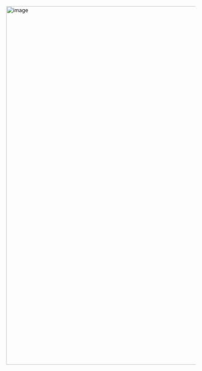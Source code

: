 <img width="954" alt="image" src="https://github.com/RevadiSundaram/ICodeThis-Projects/assets/47391816/313bdbee-1588-483e-975f-f692d36ed3a1">
